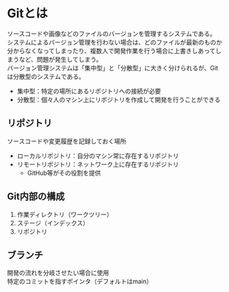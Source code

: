 # Gitとは
ソースコードや画像などのファイルのバージョンを管理するシステムである。  
システムによるバージョン管理を行わない場合は、どのファイルが最新のものか分からなくなってしまったり、複数人で開発作業を行う場合に上書きしあってしまうなど、問題が発生してしまう。  
バージョン管理システムは「集中型」と「分散型」に大きく分けられるが、Gitは分散型のシステムである。

* 集中型：特定の場所にあるリポジトリへの接続が必要
* 分散型：個々人のマシン上にリポジトリを作成して開発を行うことができる

## リポジトリ
ソースコードや変更履歴を記録しておく場所
* ローカルリポジトリ：自分のマシン常に存在するリポジトリ
* リモートリポジトリ：ネットワーク上に存在するリポジトリ
    * GitHub等がその役割を提供

## Git内部の構成
1. 作業ディレクトリ（ワークツリー）
2. ステージ（インデックス）
3. リポジトリ

## ブランチ
開発の流れを分岐させたい場合に使用  
特定のコミットを指すポインタ（デフォルトはmain）
